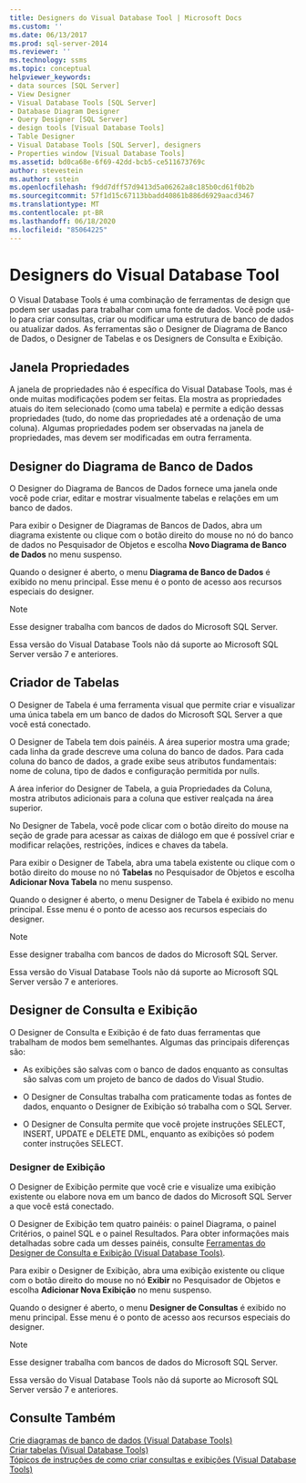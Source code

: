 ```yaml
---
title: Designers do Visual Database Tool | Microsoft Docs
ms.custom: ''
ms.date: 06/13/2017
ms.prod: sql-server-2014
ms.reviewer: ''
ms.technology: ssms
ms.topic: conceptual
helpviewer_keywords:
- data sources [SQL Server]
- View Designer
- Visual Database Tools [SQL Server]
- Database Diagram Designer
- Query Designer [SQL Server]
- design tools [Visual Database Tools]
- Table Designer
- Visual Database Tools [SQL Server], designers
- Properties window [Visual Database Tools]
ms.assetid: bd0ca68e-6f69-42dd-bcb5-ce511673769c
author: stevestein
ms.author: sstein
ms.openlocfilehash: f9dd7dff57d9413d5a06262a8c185b0cd61f0b2b
ms.sourcegitcommit: 57f1d15c67113bbadd40861b886d6929aacd3467
ms.translationtype: MT
ms.contentlocale: pt-BR
ms.lasthandoff: 06/18/2020
ms.locfileid: "85064225"
---
```

# <a name="visual-database-tool-designers"></a>Designers do Visual Database Tool
  O Visual Database Tools é uma combinação de ferramentas de design que podem ser usadas para trabalhar com uma fonte de dados. Você pode usá-lo para criar consultas, criar ou modificar uma estrutura de banco de dados ou atualizar dados. As ferramentas são o Designer de Diagrama de Banco de Dados, o Designer de Tabelas e os Designers de Consulta e Exibição.  
  
## <a name="properties-window"></a>Janela Propriedades  
 A janela de propriedades não é específica do Visual Database Tools, mas é onde muitas modificações podem ser feitas. Ela mostra as propriedades atuais do item selecionado (como uma tabela) e permite a edição dessas propriedades (tudo, do nome das propriedades até a ordenação de uma coluna). Algumas propriedades podem ser observadas na janela de propriedades, mas devem ser modificadas em outra ferramenta.  
  
## <a name="database-diagram-designer"></a>Designer do Diagrama de Banco de Dados  
 O Designer do Diagrama de Bancos de Dados fornece uma janela onde você pode criar, editar e mostrar visualmente tabelas e relações em um banco de dados.  
  
 Para exibir o Designer de Diagramas de Bancos de Dados, abra um diagrama existente ou clique com o botão direito do mouse no nó do banco de dados no Pesquisador de Objetos e escolha **Novo Diagrama de Banco de Dados** no menu suspenso.  
  
 Quando o designer é aberto, o menu **Diagrama de Banco de Dados** é exibido no menu principal. Esse menu é o ponto de acesso aos recursos especiais do designer.  
  
> [!NOTE]  
>  Esse designer trabalha com bancos de dados do Microsoft SQL Server.  
>   
>  Essa versão do Visual Database Tools não dá suporte ao Microsoft SQL Server versão 7 e anteriores.  
  
## <a name="table-designer"></a>Criador de Tabelas  
 O Designer de Tabela é uma ferramenta visual que permite criar e visualizar uma única tabela em um banco de dados do Microsoft SQL Server a que você está conectado.  
  
 O Designer de Tabela tem dois painéis. A área superior mostra uma grade; cada linha da grade descreve uma coluna do banco de dados. Para cada coluna do banco de dados, a grade exibe seus atributos fundamentais: nome de coluna, tipo de dados e configuração permitida por nulls.  
  
 A área inferior do Designer de Tabela, a guia Propriedades da Coluna, mostra atributos adicionais para a coluna que estiver realçada na área superior.  
  
 No Designer de Tabela, você pode clicar com o botão direito do mouse na seção de grade para acessar as caixas de diálogo em que é possível criar e modificar relações, restrições, índices e chaves da tabela.  
  
 Para exibir o Designer de Tabela, abra uma tabela existente ou clique com o botão direito do mouse no nó **Tabelas** no Pesquisador de Objetos e escolha **Adicionar Nova Tabela** no menu suspenso.  
  
 Quando o designer é aberto, o menu Designer de Tabela é exibido no menu principal. Esse menu é o ponto de acesso aos recursos especiais do designer.  
  
> [!NOTE]  
>  Esse designer trabalha com bancos de dados do Microsoft SQL Server.  
>   
>  Essa versão do Visual Database Tools não dá suporte ao Microsoft SQL Server versão 7 e anteriores.  
  
## <a name="query-and-view-designer"></a>Designer de Consulta e Exibição  
 O Designer de Consulta e Exibição é de fato duas ferramentas que trabalham de modos bem semelhantes. Algumas das principais diferenças são:  
  
-   As exibições são salvas com o banco de dados enquanto as consultas são salvas com um projeto de banco de dados do Visual Studio.  
  
-   O Designer de Consultas trabalha com praticamente todas as fontes de dados, enquanto o Designer de Exibição só trabalha com o SQL Server.  
  
-   O Designer de Consulta permite que você projete instruções SELECT, INSERT, UPDATE e DELETE DML, enquanto as exibições só podem conter instruções SELECT.  
  
### <a name="view-designer"></a>Designer de Exibição  
 O Designer de Exibição permite que você crie e visualize uma exibição existente ou elabore nova em um banco de dados do Microsoft SQL Server a que você está conectado.  
  
 O Designer de Exibição tem quatro painéis: o painel Diagrama, o painel Critérios, o painel SQL e o painel Resultados. Para obter informações mais detalhadas sobre cada um desses painéis, consulte [Ferramentas do Designer de Consulta e Exibição &#40;Visual Database Tools&#41;](visual-database-tools.md).  
  
 Para exibir o Designer de Exibição, abra uma exibição existente ou clique com o botão direito do mouse no nó **Exibir** no Pesquisador de Objetos e escolha **Adicionar Nova Exibição** no menu suspenso.  
  
 Quando o designer é aberto, o menu **Designer de Consultas** é exibido no menu principal. Esse menu é o ponto de acesso aos recursos especiais do designer.  
  
> [!NOTE]  
>  Esse designer trabalha com bancos de dados do Microsoft SQL Server.  
>   
>  Essa versão do Visual Database Tools não dá suporte ao Microsoft SQL Server versão 7 e anteriores.  
  
## <a name="see-also"></a>Consulte Também  
 [Crie diagramas de banco de dados &#40;Visual Database Tools&#41;](design-database-diagrams-visual-database-tools.md)   
 [Criar tabelas &#40;Visual Database Tools&#41;](design-tables-visual-database-tools.md)   
 [Tópicos de instruções de como criar consultas e exibições &#40;Visual Database Tools&#41;](design-queries-and-views-how-to-topics-visual-database-tools.md)  
  
  
